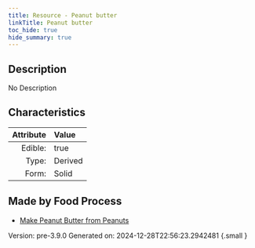 ```yaml
---
title: Resource - Peanut butter
linkTitle: Peanut butter
toc_hide: true
hide_summary: true
---
```


## Description
No Description

## Characteristics

| Attribute      | Value |
|--------:|:------|
|Edible:|true|
|Type:|Derived|
|Form:|Solid|
 



## Made by Food Process

- [Make Peanut Butter from Peanuts](/docs/definitions/food/make-peanut-butter-from-peanuts)

    

Version: pre-3.9.0 Generated on: 2024-12-28T22:56:23.2942481
{.small }
